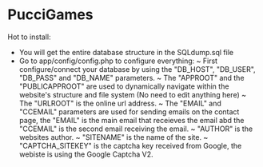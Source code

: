 # PucciGames

Hot to install:

 - You will get the entire database structure in the SQLdump.sql file
 - Go to app/config/config.php to configure everything:
  ~ First configure/connect your database by using the "DB_HOST", "DB_USER", "DB_PASS" and "DB_NAME" parameters.
  ~ The "APPROOT" and the "PUBLICAPPROOT" are used to dynamically navigate within the website's structure and file system (No need to edit anything here)
  ~ The "URLROOT" is the online url address.
  ~ The "EMAIL" and "CCEMAIL" parameters are used for sending emails on the contact page, the "EMAIL" is the main email that receieves the email abd the "CCEMAIL" is the second email receiving the email.
  ~ "AUTHOR" is the websites author.
  ~ "SITENAME" is the name of the site.
  ~ "CAPTCHA_SITEKEY" is the captcha key received from Google, the webiste is using the Google Captcha V2.
